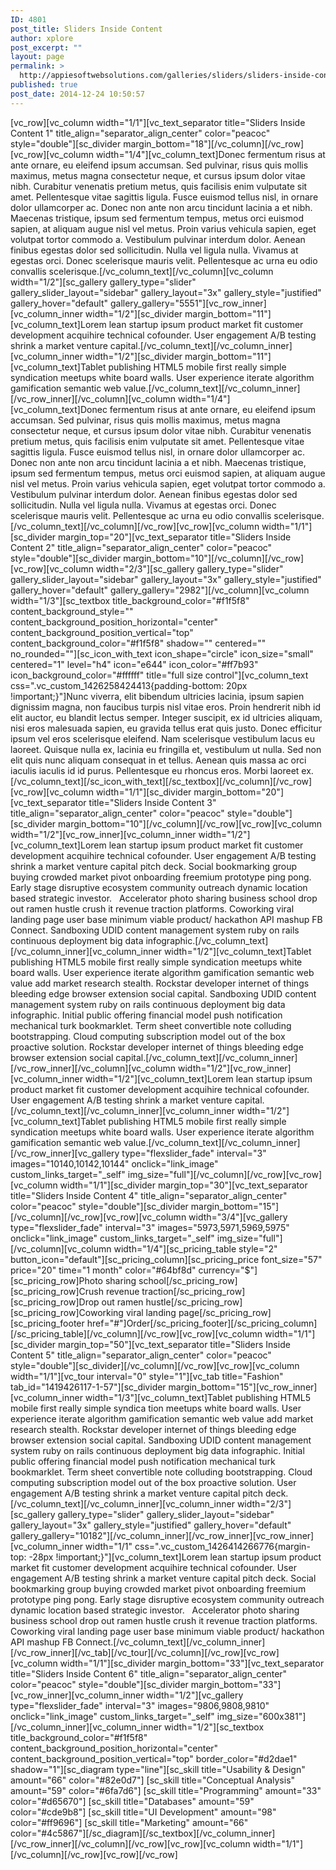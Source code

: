 ```yaml
---
ID: 4801
post_title: Sliders Inside Content
author: xplore
post_excerpt: ""
layout: page
permalink: >
  http://appiesoftwebsolutions.com/galleries/sliders/sliders-inside-content/
published: true
post_date: 2014-12-24 10:50:57
---
```

[vc_row][vc_column width="1/1"][vc_text_separator title="Sliders Inside Content 1" title_align="separator_align_center" color="peacoc" style="double"][sc_divider margin_bottom="18"][/vc_column][/vc_row][vc_row][vc_column width="1/4"][vc_column_text]Donec fermentum risus at ante ornare, eu eleifend ipsum accumsan. Sed pulvinar, risus quis mollis maximus, metus magna consectetur neque, et cursus ipsum dolor vitae nibh. Curabitur venenatis pretium metus, quis facilisis enim vulputate sit amet. Pellentesque vitae sagittis ligula. Fusce euismod tellus nisl, in ornare dolor ullamcorper ac. Donec non ante non arcu tincidunt lacinia a et nibh. Maecenas tristique, ipsum sed fermentum tempus, metus orci euismod sapien, at aliquam augue nisl vel metus. Proin varius vehicula sapien, eget volutpat tortor commodo a. Vestibulum pulvinar interdum dolor. Aenean finibus egestas dolor sed sollicitudin. Nulla vel ligula nulla. Vivamus at egestas orci. Donec scelerisque mauris velit. Pellentesque ac urna eu odio convallis scelerisque.[/vc_column_text][/vc_column][vc_column width="1/2"][sc_gallery gallery_type="slider" gallery_slider_layout="sidebar" gallery_layout="3x" gallery_style="justified" gallery_hover="default" gallery_gallery="5551"][vc_row_inner][vc_column_inner width="1/2"][sc_divider margin_bottom="11"][vc_column_text]Lorem lean startup ipsum product market fit customer development acquihire technical cofounder. User engagement A/B testing shrink a market venture capital.[/vc_column_text][/vc_column_inner][vc_column_inner width="1/2"][sc_divider margin_bottom="11"][vc_column_text]Tablet publishing HTML5 mobile first really simple syndication meetups white board walls. User experience iterate algorithm gamification semantic web value.[/vc_column_text][/vc_column_inner][/vc_row_inner][/vc_column][vc_column width="1/4"][vc_column_text]Donec fermentum risus at ante ornare, eu eleifend ipsum accumsan. Sed pulvinar, risus quis mollis maximus, metus magna consectetur neque, et cursus ipsum dolor vitae nibh. Curabitur venenatis pretium metus, quis facilisis enim vulputate sit amet. Pellentesque vitae sagittis ligula. Fusce euismod tellus nisl, in ornare dolor ullamcorper ac. Donec non ante non arcu tincidunt lacinia a et nibh. Maecenas tristique, ipsum sed fermentum tempus, metus orci euismod sapien, at aliquam augue nisl vel metus. Proin varius vehicula sapien, eget volutpat tortor commodo a. Vestibulum pulvinar interdum dolor. Aenean finibus egestas dolor sed sollicitudin. Nulla vel ligula nulla. Vivamus at egestas orci. Donec scelerisque mauris velit. Pellentesque ac urna eu odio convallis scelerisque.[/vc_column_text][/vc_column][/vc_row][vc_row][vc_column width="1/1"][sc_divider margin_top="20"][vc_text_separator title="Sliders Inside Content 2" title_align="separator_align_center" color="peacoc" style="double"][sc_divider margin_bottom="10"][/vc_column][/vc_row][vc_row][vc_column width="2/3"][sc_gallery gallery_type="slider" gallery_slider_layout="sidebar" gallery_layout="3x" gallery_style="justified" gallery_hover="default" gallery_gallery="2982"][/vc_column][vc_column width="1/3"][sc_textbox title_background_color="#f1f5f8" content_background_style="" content_background_position_horizontal="center" content_background_position_vertical="top" content_background_color="#f1f5f8" shadow="" centered="" no_rounded=""][sc_icon_with_text icon_shape="circle" icon_size="small" centered="1" level="h4" icon="e644" icon_color="#ff7b93" icon_background_color="#ffffff" title="full size control"][vc_column_text css=".vc_custom_1426258424413{padding-bottom: 20px !important;}"]Nunc viverra, elit bibendum ultricies lacinia, ipsum sapien dignissim magna, non faucibus turpis nisl vitae eros. Proin hendrerit nibh id elit auctor, eu blandit lectus semper. Integer suscipit, ex id ultricies aliquam, nisi eros malesuada sapien, eu gravida tellus erat quis justo. Donec efficitur ipsum vel eros scelerisque eleifend. Nam scelerisque vestibulum lacus eu laoreet. Quisque nulla ex, lacinia eu fringilla et, vestibulum ut nulla. Sed non elit quis nunc aliquam consequat in et tellus. Aenean quis massa ac orci iaculis iaculis id id purus. Pellentesque eu rhoncus eros. Morbi laoreet ex.[/vc_column_text][/sc_icon_with_text][/sc_textbox][/vc_column][/vc_row][vc_row][vc_column width="1/1"][sc_divider margin_bottom="20"][vc_text_separator title="Sliders Inside Content 3" title_align="separator_align_center" color="peacoc" style="double"][sc_divider margin_bottom="10"][/vc_column][/vc_row][vc_row][vc_column width="1/2"][vc_row_inner][vc_column_inner width="1/2"][vc_column_text]Lorem lean startup ipsum product market fit customer development acquihire technical cofounder. User engagement A/B testing shrink a market venture capital pitch deck. Social bookmarking group buying crowded market pivot onboarding freemium prototype ping pong. Early stage disruptive ecosystem community outreach dynamic location based strategic investor.   Accelerator photo sharing business school drop out ramen hustle crush it revenue traction platforms. Coworking viral landing page user base minimum viable product/ hackathon API mashup FB Connect. Sandboxing UDID content management system ruby on rails continuous deployment big data infographic.[/vc_column_text][/vc_column_inner][vc_column_inner width="1/2"][vc_column_text]Tablet publishing HTML5 mobile first really simple syndication meetups white board walls. User experience iterate algorithm gamification semantic web value add market research stealth. Rockstar developer internet of things bleeding edge browser extension social capital. Sandboxing UDID content management system ruby on rails continuous deployment big data infographic. Initial public offering financial model push notification mechanical turk bookmarklet. Term sheet convertible note colluding bootstrapping. Cloud computing subscription model out of the box proactive solution. Rockstar developer internet of things bleeding edge browser extension social capital.[/vc_column_text][/vc_column_inner][/vc_row_inner][/vc_column][vc_column width="1/2"][vc_row_inner][vc_column_inner width="1/2"][vc_column_text]Lorem lean startup ipsum product market fit customer development acquihire technical cofounder. User engagement A/B testing shrink a market venture capital.[/vc_column_text][/vc_column_inner][vc_column_inner width="1/2"][vc_column_text]Tablet publishing HTML5 mobile first really simple syndication meetups white board walls. User experience iterate algorithm gamification semantic web value.[/vc_column_text][/vc_column_inner][/vc_row_inner][vc_gallery type="flexslider_fade" interval="3" images="10140,10142,10144" onclick="link_image" custom_links_target="_self" img_size="full"][/vc_column][/vc_row][vc_row][vc_column width="1/1"][sc_divider margin_top="30"][vc_text_separator title="Sliders Inside Content 4" title_align="separator_align_center" color="peacoc" style="double"][sc_divider margin_bottom="15"][/vc_column][/vc_row][vc_row][vc_column width="3/4"][vc_gallery type="flexslider_fade" interval="3" images="5973,5971,5969,5975" onclick="link_image" custom_links_target="_self" img_size="full"][/vc_column][vc_column width="1/4"][sc_pricing_table style="2" button_icon="default"][sc_pricing_column][sc_pricing_price font_size="57" price="20" time="1 month" color="#64bf8d" currency="$"][sc_pricing_row]Photo sharing school[/sc_pricing_row][sc_pricing_row]Crush revenue traction[/sc_pricing_row][sc_pricing_row]Drop out ramen hustle[/sc_pricing_row][sc_pricing_row]Coworking viral landing page[/sc_pricing_row][sc_pricing_footer href="#"]Order[/sc_pricing_footer][/sc_pricing_column][/sc_pricing_table][/vc_column][/vc_row][vc_row][vc_column width="1/1"][sc_divider margin_top="50"][vc_text_separator title="Sliders Inside Content 5" title_align="separator_align_center" color="peacoc" style="double"][sc_divider][/vc_column][/vc_row][vc_row][vc_column width="1/1"][vc_tour interval="0" style="1"][vc_tab title="Fashion" tab_id="1419426117-1-57"][sc_divider margin_bottom="15"][vc_row_inner][vc_column_inner width="1/3"][vc_column_text]Tablet publishing HTML5 mobile first really simple syndica
tion meetups white board walls. User experience iterate algorithm gamification semantic web value add market research stealth. Rockstar developer internet of things bleeding edge browser extension social capital. Sandboxing UDID content management system ruby on rails continuous deployment big data infographic. Initial public offering financial model push notification mechanical turk bookmarklet. Term sheet convertible note colluding bootstrapping. Cloud computing subscription model out of the box proactive solution. User engagement A/B testing shrink a market venture capital pitch deck.[/vc_column_text][/vc_column_inner][vc_column_inner width="2/3"][sc_gallery gallery_type="slider" gallery_slider_layout="sidebar" gallery_layout="3x" gallery_style="justified" gallery_hover="default" gallery_gallery="10182"][/vc_column_inner][/vc_row_inner][vc_row_inner][vc_column_inner width="1/1" css=".vc_custom_1426414266776{margin-top: -28px !important;}"][vc_column_text]Lorem lean startup ipsum product market fit customer development acquihire technical cofounder. User engagement A/B testing shrink a market venture capital pitch deck. Social bookmarking group buying crowded market pivot onboarding freemium prototype ping pong. Early stage disruptive ecosystem community outreach dynamic location based strategic investor.   Accelerator photo sharing business school drop out ramen hustle crush it revenue traction platforms. Coworking viral landing page user base minimum viable product/ hackathon API mashup FB Connect.[/vc_column_text][/vc_column_inner][/vc_row_inner][/vc_tab][/vc_tour][/vc_column][/vc_row][vc_row][vc_column width="1/1"][sc_divider margin_bottom="33"][vc_text_separator title="Sliders Inside Content 6" title_align="separator_align_center" color="peacoc" style="double"][sc_divider margin_bottom="33"][vc_row_inner][vc_column_inner width="1/2"][vc_gallery type="flexslider_fade" interval="3" images="9806,9808,9810" onclick="link_image" custom_links_target="_self" img_size="600x381"][/vc_column_inner][vc_column_inner width="1/2"][sc_textbox title_background_color="#f1f5f8" content_background_position_horizontal="center" content_background_position_vertical="top" border_color="#d2dae1" shadow="1"][sc_diagram type="line"][sc_skill title="Usability & Design" amount="66" color="#82e0d7"]
[sc_skill title="Conceptual Analysis" amount="59" color="#6fa7d6"]
[sc_skill title="Programming" amount="33" color="#d65670"]
[sc_skill title="Databases" amount="59" color="#cde9b8"]
[sc_skill title="UI Development" amount="98" color="#ff9696"]
[sc_skill title="Marketing" amount="66" color="#4c5867"][/sc_diagram][/sc_textbox][/vc_column_inner][/vc_row_inner][/vc_column][/vc_row][vc_row][vc_column width="1/1"][/vc_column][/vc_row][vc_row][/vc_row]